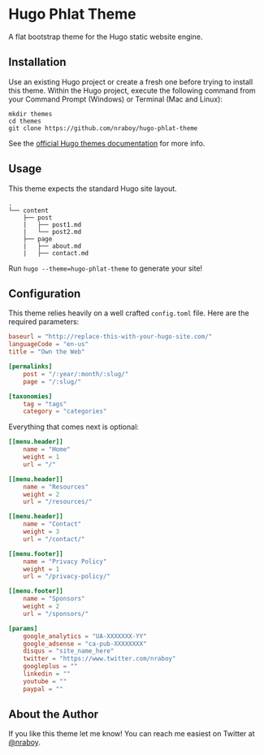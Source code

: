 # Hugo Phlat Theme

A flat bootstrap theme for the Hugo static website engine.

## Installation

Use an existing Hugo project or create a fresh one before trying to install this theme.  Within the Hugo project, execute the following command from your Command Prompt (Windows) or Terminal (Mac and Linux):

```
mkdir themes
cd themes
git clone https://github.com/nraboy/hugo-phlat-theme
```

See the [official Hugo themes documentation](http://gohugo.io/themes/installing) for more info.

## Usage

This theme expects the standard Hugo site layout.

```
.
└── content
    ├── post
    |   ├── post1.md
    |   └── post2.md
    ├── page
    |   ├── about.md
    |   ├── contact.md
```

Run `hugo --theme=hugo-phlat-theme` to generate your site!

## Configuration

This theme relies heavily on a well crafted `config.toml` file.  Here are the required parameters:

```toml
baseurl = "http://replace-this-with-your-hugo-site.com/"
languageCode = "en-us"
title = "Own the Web"

[permalinks]
    post = "/:year/:month/:slug/"
    page = "/:slug/"

[taxonomies]
    tag = "tags"
    category = "categories"
```

Everything that comes next is optional:

```toml
[[menu.header]]
    name = "Home"
    weight = 1
    url = "/"

[[menu.header]]
    name = "Resources"
    weight = 2
    url = "/resources/"

[[menu.header]]
    name = "Contact"
    weight = 3
    url = "/contact/"

[[menu.footer]]
    name = "Privacy Policy"
    weight = 1
    url = "/privacy-policy/"

[[menu.footer]]
    name = "Sponsors"
    weight = 2
    url = "/sponsors/"

[params]
    google_analytics = "UA-XXXXXXX-YY"
    google_adsense = "ca-pub-XXXXXXXX"
    disqus = "site_name_here"
    twitter = "https://www.twitter.com/nraboy"
    googleplus = ""
    linkedin = ""
    youtube = ""
    paypal = ""
```

## About the Author

If you like this theme let me know!  You can reach me easiest on Twitter at [@nraboy](https://www.twitter.com).
